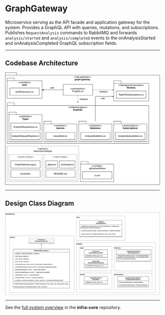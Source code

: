# GraphGateway
Microservice serving as the API facade and application gateway for the system. Provides a GraphQL API with queries, mutations, and subscriptions. Publishes `RequestAnalysis` commands to RabbitMQ and forwards `analysis/started` and `analysis/completed` events to the onAnalysisStarted and onAnalysisCompleted GraphQL subscription fields.

---

## Codebase Architecture

![Codebase Architecture](docs/images/graph-gateway-codebase-architecture.jpg)

---

## Design Class Diagram

![Design Class Diagram](docs/images/graph-gateway-dcd.jpg)

---

See the [full system overview](https://github.com/team-2-devs/infra-core) in the **infra-core** repository.